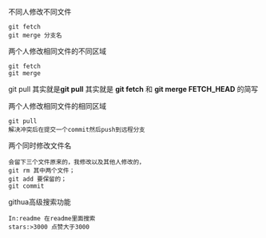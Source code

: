 不同人修改不同文件

```
git fetch 
git merge 分支名
```

两个人修改相同文件的不同区域

```
git fetch
git merge
```

git pull 其实就是**git pull** 其实就是 **git fetch** 和 **git merge FETCH_HEAD** 的简写

两个人修改相同文件的相同区域

```
git pull
解决冲突后在提交一个commit然后push到远程分支
```

两个同时修改文件名

```
会留下三个文件原来的，我修改以及其他人修改的，
git rm 其中两个文件；
git add 要保留的；
git commit 
```

githua高级搜索功能

```
In:readme 在readme里面搜索
stars:>3000 点赞大于3000 
```

